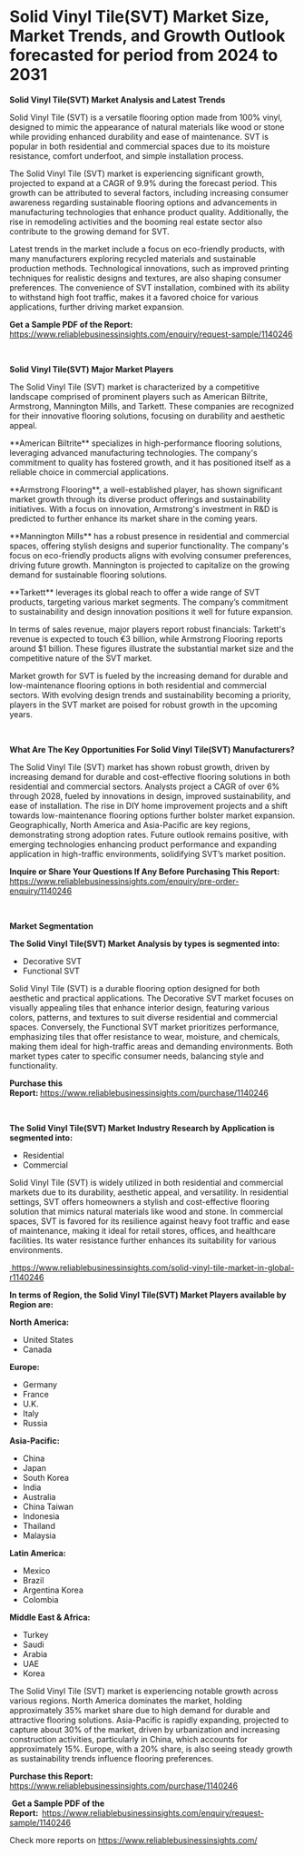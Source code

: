 <p><h1>Solid Vinyl Tile(SVT) Market Size, Market Trends, and Growth Outlook forecasted for period from 2024 to 2031</h1></p><p><strong>Solid Vinyl Tile(SVT) Market Analysis and Latest Trends</strong></p>
<p><p>Solid Vinyl Tile (SVT) is a versatile flooring option made from 100% vinyl, designed to mimic the appearance of natural materials like wood or stone while providing enhanced durability and ease of maintenance. SVT is popular in both residential and commercial spaces due to its moisture resistance, comfort underfoot, and simple installation process. </p><p>The Solid Vinyl Tile (SVT) market is experiencing significant growth, projected to expand at a CAGR of 9.9% during the forecast period. This growth can be attributed to several factors, including increasing consumer awareness regarding sustainable flooring options and advancements in manufacturing technologies that enhance product quality. Additionally, the rise in remodeling activities and the booming real estate sector also contribute to the growing demand for SVT. </p><p>Latest trends in the market include a focus on eco-friendly products, with many manufacturers exploring recycled materials and sustainable production methods. Technological innovations, such as improved printing techniques for realistic designs and textures, are also shaping consumer preferences. The convenience of SVT installation, combined with its ability to withstand high foot traffic, makes it a favored choice for various applications, further driving market expansion.</p></p>
<p><strong>Get a Sample PDF of the Report:&nbsp;</strong> <a href="https://www.reliablebusinessinsights.com/enquiry/request-sample/1140246?utm_campaign=1113&utm_medium=2&utm_source=Github&utm_content=ia&utm_term=28122024&utm_id=solid-vinyl-tilesvt">https://www.reliablebusinessinsights.com/enquiry/request-sample/1140246</a></p>
<p>&nbsp;</p>
<p><strong>Solid Vinyl Tile(SVT) Major Market Players</strong></p>
<p><p>The Solid Vinyl Tile (SVT) market is characterized by a competitive landscape comprised of prominent players such as American Biltrite, Armstrong, Mannington Mills, and Tarkett. These companies are recognized for their innovative flooring solutions, focusing on durability and aesthetic appeal.</p><p>**American Biltrite** specializes in high-performance flooring solutions, leveraging advanced manufacturing technologies. The company's commitment to quality has fostered growth, and it has positioned itself as a reliable choice in commercial applications.</p><p>**Armstrong Flooring**, a well-established player, has shown significant market growth through its diverse product offerings and sustainability initiatives. With a focus on innovation, Armstrong's investment in R&D is predicted to further enhance its market share in the coming years.</p><p>**Mannington Mills** has a robust presence in residential and commercial spaces, offering stylish designs and superior functionality. The company's focus on eco-friendly products aligns with evolving consumer preferences, driving future growth. Mannington is projected to capitalize on the growing demand for sustainable flooring solutions.</p><p>**Tarkett** leverages its global reach to offer a wide range of SVT products, targeting various market segments. The company’s commitment to sustainability and design innovation positions it well for future expansion.</p><p>In terms of sales revenue, major players report robust financials: Tarkett's revenue is expected to touch €3 billion, while Armstrong Flooring reports around $1 billion. These figures illustrate the substantial market size and the competitive nature of the SVT market.</p><p>Market growth for SVT is fueled by the increasing demand for durable and low-maintenance flooring options in both residential and commercial sectors. With evolving design trends and sustainability becoming a priority, players in the SVT market are poised for robust growth in the upcoming years.</p></p>
<p>&nbsp;</p>
<p><strong>What Are The Key Opportunities For Solid Vinyl Tile(SVT) Manufacturers?</strong></p>
<p><p>The Solid Vinyl Tile (SVT) market has shown robust growth, driven by increasing demand for durable and cost-effective flooring solutions in both residential and commercial sectors. Analysts project a CAGR of over 6% through 2028, fueled by innovations in design, improved sustainability, and ease of installation. The rise in DIY home improvement projects and a shift towards low-maintenance flooring options further bolster market expansion. Geographically, North America and Asia-Pacific are key regions, demonstrating strong adoption rates. Future outlook remains positive, with emerging technologies enhancing product performance and expanding application in high-traffic environments, solidifying SVT’s market position.</p></p>
<p><strong>Inquire or Share Your Questions If Any Before Purchasing This Report:</strong> <a href="https://www.reliablebusinessinsights.com/enquiry/pre-order-enquiry/1140246?utm_campaign=1113&utm_medium=2&utm_source=Github&utm_content=ia&utm_term=28122024&utm_id=solid-vinyl-tilesvt">https://www.reliablebusinessinsights.com/enquiry/pre-order-enquiry/1140246</a></p>
<p>&nbsp;</p>
<p><strong>Market Segmentation</strong></p>
<p><strong>The Solid Vinyl Tile(SVT) Market Analysis by types is segmented into:</strong></p>
<p><ul><li>Decorative SVT</li><li>Functional SVT</li></ul></p>
<p><p>Solid Vinyl Tile (SVT) is a durable flooring option designed for both aesthetic and practical applications. The Decorative SVT market focuses on visually appealing tiles that enhance interior design, featuring various colors, patterns, and textures to suit diverse residential and commercial spaces. Conversely, the Functional SVT market prioritizes performance, emphasizing tiles that offer resistance to wear, moisture, and chemicals, making them ideal for high-traffic areas and demanding environments. Both market types cater to specific consumer needs, balancing style and functionality.</p></p>
<p><strong>Purchase this Report:&nbsp;</strong><a href="https://www.reliablebusinessinsights.com/purchase/1140246?utm_campaign=1113&utm_medium=2&utm_source=Github&utm_content=ia&utm_term=28122024&utm_id=solid-vinyl-tilesvt">https://www.reliablebusinessinsights.com/purchase/1140246</a></p>
<p>&nbsp;</p>
<p><strong>The Solid Vinyl Tile(SVT) Market Industry Research by Application is segmented into:</strong></p>
<p><ul><li>Residential</li><li>Commercial</li></ul></p>
<p><p>Solid Vinyl Tile (SVT) is widely utilized in both residential and commercial markets due to its durability, aesthetic appeal, and versatility. In residential settings, SVT offers homeowners a stylish and cost-effective flooring solution that mimics natural materials like wood and stone. In commercial spaces, SVT is favored for its resilience against heavy foot traffic and ease of maintenance, making it ideal for retail stores, offices, and healthcare facilities. Its water resistance further enhances its suitability for various environments.</p></p>
<p><a href="https://www.reliablebusinessinsights.com/solid-vinyl-tile-market-in-global-r1140246?utm_campaign=1113&utm_medium=2&utm_source=Github&utm_content=ia&utm_term=28122024&utm_id=solid-vinyl-tilesvt">&nbsp;https://www.reliablebusinessinsights.com/solid-vinyl-tile-market-in-global-r1140246</a></p>
<p><strong>In terms of Region, the Solid Vinyl Tile(SVT) Market Players available by Region are:</strong></p>
<p>
    <p> <strong> North America: </strong>
        <ul>
            <li>United States</li>
            <li>Canada</li>
        </ul>
        </p> 
    <p> <strong> Europe: </strong>
        <ul>
            <li>Germany</li>
            <li>France</li>
            <li>U.K.</li>
            <li>Italy</li>
            <li>Russia</li>
        </ul>
        </p> 
    <p> <strong> Asia-Pacific: </strong>
        <ul>
            <li>China</li>
            <li>Japan</li>
            <li>South Korea</li>
            <li>India</li>
            <li>Australia</li>
            <li>China Taiwan</li>
            <li>Indonesia</li>
            <li>Thailand</li>
            <li>Malaysia</li>
        </ul>
        </p> 
    <p> <strong> Latin America: </strong>
        <ul>
            <li>Mexico</li>
            <li>Brazil</li>
            <li>Argentina Korea</li>
            <li>Colombia</li>
        </ul>
        </p> 
    <p> <strong> Middle East & Africa: </strong>
        <ul>
            <li>Turkey</li>
            <li>Saudi</li>
            <li>Arabia</li>
            <li>UAE</li>
            <li>Korea</li>
        </ul>
    </p>
    </p>
<p><p>The Solid Vinyl Tile (SVT) market is experiencing notable growth across various regions. North America dominates the market, holding approximately 35% market share due to high demand for durable and attractive flooring solutions. Asia-Pacific is rapidly expanding, projected to capture about 30% of the market, driven by urbanization and increasing construction activities, particularly in China, which accounts for approximately 15%. Europe, with a 20% share, is also seeing steady growth as sustainability trends influence flooring preferences.</p></p>
<p><strong>Purchase this Report: </strong><a href="https://www.reliablebusinessinsights.com/purchase/1140246?utm_campaign=1113&utm_medium=2&utm_source=Github&utm_content=ia&utm_term=28122024&utm_id=solid-vinyl-tilesvt">https://www.reliablebusinessinsights.com/purchase/1140246</a></p>
<p>&nbsp;<strong>Get a Sample PDF of the Report:&nbsp;&nbsp;</strong><a href="https://www.reliablebusinessinsights.com/enquiry/request-sample/1140246?utm_campaign=1113&utm_medium=2&utm_source=Github&utm_content=ia&utm_term=28122024&utm_id=solid-vinyl-tilesvt">https://www.reliablebusinessinsights.com/enquiry/request-sample/1140246</a></p>
<p><strong></strong></p>
<p>Check more reports on <a href="https://www.reliablebusinessinsights.com/?utm_campaign=1113&utm_medium=2&utm_source=Github&utm_content=ia&utm_term=28122024&utm_id=solid-vinyl-tilesvt">https://www.reliablebusinessinsights.com/</a></p>